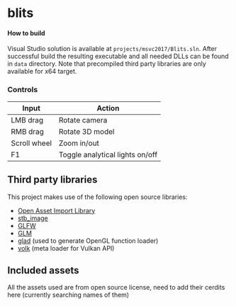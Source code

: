 # blits

#### How to build

Visual Studio solution is available at ```projects/msvc2017/Blits.sln```. After successful build the resulting executable
and all needed DLLs can be found in ```data``` directory. Note that precompiled third party libraries are only available
for x64 target.

### Controls

Input        | Action
-------------|-------
LMB drag     | Rotate camera
RMB drag     | Rotate 3D model
Scroll wheel | Zoom in/out
F1           | Toggle analytical lights on/off


## Third party libraries

This project makes use of the following open source libraries:

- [Open Asset Import Library](http://assimp.sourceforge.net/)
- [stb_image](https://github.com/nothings/stb)
- [GLFW](http://www.glfw.org/)
- [GLM](https://glm.g-truc.net/)
- [glad](https://github.com/Dav1dde/glad) (used to generate OpenGL function loader)
- [volk](https://github.com/zeux/volk) (meta loader for Vulkan API)

## Included assets

All the assets used are from open source license, need to add their cerdits here (currently searching names of them)